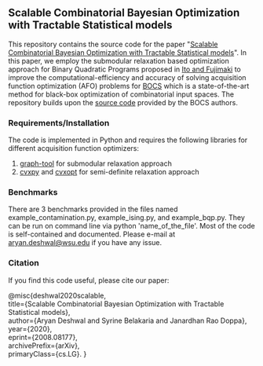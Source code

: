 ## Scalable Combinatorial Bayesian Optimization with Tractable Statistical models


This repository contains the source code for the paper "[Scalable Combinatorial Bayesian Optimization with Tractable Statistical models](https://arxiv.org/abs/2008.08177)". In this paper, we employ the submodular relaxation based optimization approach for Binary Quadratic Programs proposed in [Ito and Fujimaki](https://papers.nips.cc/paper/6301-large-scale-price-optimization-via-network-flow) to improve the computational-efficiency and accuracy of solving acquisition function optimization (AFO) problems for [BOCS](https://arxiv.org/abs/1806.08838) which is a state-of-the-art method for black-box optimization of combinatorial input spaces. The repository builds upon the [source code](https://github.com/baptistar/BOCS) provided by the BOCS authors. 



### Requirements/Installation
The code is implemented in Python and requires the following libraries for different acquisition function optimizers:
1. [graph-tool](https://graph-tool.skewed.de/) for submodular relaxation approach
2. [cvxpy](https://www.cvxpy.org/) and [cvxopt](https://cvxopt.org/) for semi-definite relaxation approach


### Benchmarks

There are 3 benchmarks provided in the files named example_contamination.py, example_ising.py, and example_bqp.py. They can be run on command line via python 'name_of_the_file'. Most of the code is self-contained and documented. Please e-mail at aryan.deshwal@wsu.edu if you have any issue. 

### Citation
If you find this code useful, please cite our paper:

@misc{deshwal2020scalable,  
    title={Scalable Combinatorial Bayesian Optimization with Tractable Statistical models},  
    author={Aryan Deshwal and Syrine Belakaria and Janardhan Rao Doppa},  
    year={2020},  
    eprint={2008.08177},  
    archivePrefix={arXiv},  
    primaryClass={cs.LG}. 
}
